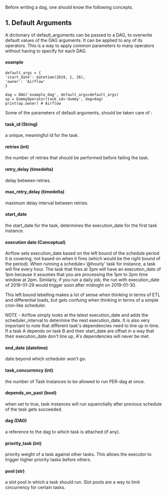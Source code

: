 Before writing a dag, one should know the following concepts.

## 1. Default Arguments
A dictionary of default_arguments can be passed to a DAG, to overwrite default values of the DAG arguments. It can be applied to any of its operators. This is a way to apply common parameters to many operators without having to specify for each DAG.
#### example
	default_args = {
    'start_date': datetime(2019, 1, 26),
    'owner': 'Airflow'
	}

	dag = DAG('example_dag', default_args=default_args)
	op = DummyOperator(task_id='dummy', dag=dag)
	print(op.owner) # Airflow
	
Some of the parameters of default arguments, should be taken care of : 

#### task_id (String)
a unique, meaningful id for the task.

#### retries (int)
the number of retries that should be performed before failing the task.

#### retry_delay (timedelta)
delay between retries.

#### max_retry_delay (timedelta)
maximum delay interval between retries.  

#### start_date
the start_date for the task, determines the execution_date for the first task instance. 
 
#### execution date (Conceptual)
Airflow sets execution_date based on the left bound of the schedule period it is covering, not based on when it fires (which would be the right bound of the period). When running a schedule='@hourly' task for instance, a task will fire every hour. The task that fires at 2pm will have an execution_date of 1pm because it assumes that you are processing the 1pm to 2pm time window at 2pm. Similarly, if you run a daily job, the run with execution_date of 2019-01-29 would trigger soon after midnight on 2019-01-30.

This left bound lebelling makes a lot of sense when thinking in terms of ETL and differential loads, but gets confuing when thinking in terms of a simple cron-like scheduler.

NOTE - Airflow simply looks at the latest execution_date and adds the scheduler_interval to determine the next execution_date. It is also very important to note that different task's dependencies need to line up in time. If a task A depends on task B and their start_date are offset in a way that their execution_date don't line up, A's dependencies will never be met.

#### end_date (datetime)
date beyond which scheduler won't go.

#### task_concurrency (int) 
the number of Task Instances to be allowed to run PER-dag at once.  
 
#### depends_on_past (bool) 
when set to true, task instances will run squenctially after previous schedule of the task gets succeeded.   

#### dag (DAG)
a reference to the dag to which task is attached (if any).

#### priority_task (int)
priority weight of a task against other tasks. This allows the executor to trigger higher priority tasks before others.

#### pool (str) 
a slot pool in which a task should run. Slot pools are a way to limit cincurrency for certain tasks.

 
